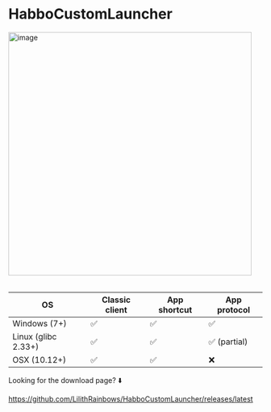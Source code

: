 # HabboCustomLauncher
<img width="482" alt="image" src="https://github.com/user-attachments/assets/bdab6a02-86f5-4f39-8c87-48ce75ecca06" />
<br><br>

| OS                  | Classic client | App shortcut | App protocol |
|---------------------|----------------|--------------|--------------|
| Windows (7+)        | ✅              | ✅            | ✅            |
| Linux (glibc 2.33+) | ✅              | ✅            | ✅ (partial)  |
| OSX (10.12+)        | ✅              | ✅            | ❌            |

Looking for the download page? ⬇️

https://github.com/LilithRainbows/HabboCustomLauncher/releases/latest

